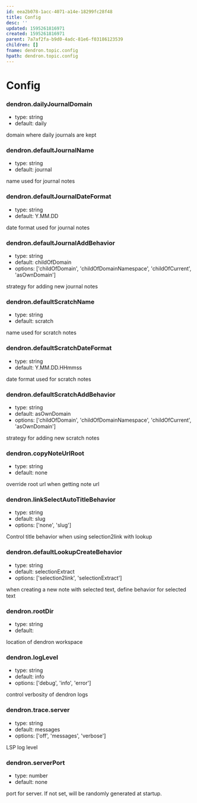 ```yaml
---
id: eea2b078-1acc-4071-a14e-18299fc28f48
title: Config
desc: ''
updated: 1595261816971
created: 1595261816971
parent: 7a7af2fa-b9d0-4adc-81e6-f03186123539
children: []
fname: dendron.topic.config
hpath: dendron.topic.config
---
```

# Config

### dendron.dailyJournalDomain

- type: string
- default: daily

domain where daily journals are kept

### dendron.defaultJournalName

- type: string
- default: journal

name used for journal notes

### dendron.defaultJournalDateFormat

- type: string
- default: Y.MM.DD

date format used for journal notes

### dendron.defaultJournalAddBehavior

- type: string
- default: childOfDomain
- options:  ['childOfDomain', 'childOfDomainNamespace', 'childOfCurrent', 'asOwnDomain']

strategy for adding new journal notes

### dendron.defaultScratchName

- type: string
- default: scratch

name used for scratch notes

### dendron.defaultScratchDateFormat

- type: string
- default: Y.MM.DD.HHmmss

date format used for scratch notes

### dendron.defaultScratchAddBehavior

- type: string
- default: asOwnDomain
- options:  ['childOfDomain', 'childOfDomainNamespace', 'childOfCurrent', 'asOwnDomain']

strategy for adding new scratch notes

### dendron.copyNoteUrlRoot

- type: string
- default: none

override root url when getting note url

### dendron.linkSelectAutoTitleBehavior

- type: string
- default: slug
- options:  ['none', 'slug']

Control title behavior when using selection2link with lookup

### dendron.defaultLookupCreateBehavior

- type: string
- default: selectionExtract
- options:  ['selection2link', 'selectionExtract']

when creating a new note with selected text, define behavior for selected text

### dendron.rootDir

- type: string
- default: 

location of dendron workspace

### dendron.logLevel

- type: string
- default: info
- options:  ['debug', 'info', 'error']

control verbosity of dendron logs

### dendron.trace.server

- type: string
- default: messages
- options:  ['off', 'messages', 'verbose']

LSP log level

### dendron.serverPort

- type: number
- default: none

port for server. If not set, will be randomly generated at startup.

